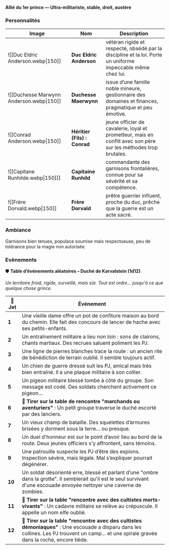 **Allié du 1er prince — Ultra-militariste, stable, droit, austère**

### Personnalités


| Image                                    | Nom                          | Description                                                                                                     |
| ---------------------------------------- | ---------------------------- | --------------------------------------------------------------------------------------------------------------- |
| ![[Duc Eldric Anderson.webp\|150]]       | **Duc Eldric Anderson**      | vétéran rigide et respecté, obsédé par la discipline et la loi. Porte un uniforme impeccable même chez lui.     |
| ![[Duchesse Marwynn Anderson.webp\|150]] | **Duchesse Maerwynn**        | issue d’une famille noble mineure, gestionnaire des domaines et finances, pragmatique et peu émotive.           |
| ![[Conrad Anderson.webp\|150]]           | **Héritier (Fils) : Conrad** | jeune officier de cavalerie, loyal et prometteur, mais en conflit avec son père sur les méthodes trop brutales. |
| ![[Capitane Runhilde.webp\|150]]]        | **Capitaine Runhild**        | commandante des garnisons frontalières, connue pour sa sévérité et sa compétence.                               |
| ![[Frère Dorvald.webp\|150]]             | **Frère Dorvald**            | prêtre guerrier influent, proche du duc, prêche que la guerre est un acte sacré.                                |

### Ambiance
Garnisons bien tenues, populace soumise mais respectueuse, peu de tolérance pour la magie non autorisée.

### Evènements
🛡️ **Table d’événements aléatoires – Duché de Karvalstein (1d12)**

_Un territoire froid, rigide, surveillé, mais sûr. Tout est ordre... jusqu'à ce que quelque chose grince._

|🎲 Jet|Événement|
|---|---|
|**1**|Une vieille dame offre un pot de confiture maison au bord du chemin. Elle fait des concours de lancer de hache avec ses petits-enfants.|
|**2**|Un entraînement militaire a lieu non loin : sons de clairons, chants martiaux. Des recrues saluent poliment les PJ.|
|**3**|Une ligne de pierres blanches trace la route : un ancien rite de bénédiction de terrain oublié. Il semble toujours actif.|
|**4**|Un chien de guerre dressé suit les PJ, amical mais très bien entraîné. Il a une plaque militaire à son collier.|
|**5**|Un pigeon militaire blessé tombe à côté du groupe. Son message est codé. Des soldats cherchent activement ce pigeon…|
|**6**|**🎲 Tirer sur la table de rencontre "marchands ou aventuriers"** : Un petit groupe traverse le duché escorté par des lanciers.|
|**7**|Un vieux champ de bataille. Des squelettes d’armures brisées y dorment sous la terre… ou presque.|
|**8**|Un duel d'honneur est sur le point d’avoir lieu au bord de la route. Deux jeunes officiers s’y affrontent, sans témoins.|
|**9**|Une patrouille suspecte les PJ d’être des espions. Inspection sévère, mais légale. Mal s’expliquer pourrait dégénérer.|
|**10**|Un soldat désorienté erre, blessé et parlant d’une "ombre dans la grotte". Il semblerait qu'il est le seul survivant d'une escouade envoyée nettoyer une caverne de zombies.|
|**11**|**🎲 Tirer sur la table "rencontre avec des cultistes morts-vivants"** : Un cadavre militaire se relève au crépuscule. Il appelle un nom elfe oublié.|
|**12**|**🎲 Tirer sur la table "rencontre avec des cultistes démoniaques"** : Une escouade a disparu dans les collines. Les PJ trouvent un camp… et une spirale gravée dans la roche, encore tiède.|

